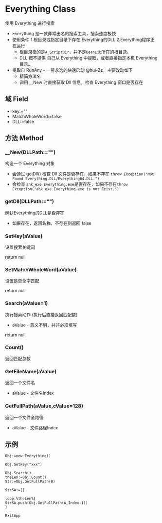 # Everything Class

使用 Everything 进行搜索

- Everything 是一款非常出名的搜索工具，搜索速度极快
- 使用条件 1.根目录或指定目录下存在 Everything的DLL  2.Everything程序正在运行
  - 根目录指的是`A_ScriptDir`，并不是`BeanLib`所在的根目录。
  - DLL 概不提供 自己从 Everything 中提取，或者直接指定本机 Everything 目录。
- 提取自 RunAny - 一劳永逸的快速启动 @hui-Zz，主要改动如下
  - 精简方法名 
  - 调用 __New 时直接获取 Dll 信息，检查 Everything 窗口是否存在

## 域 Field 

- key:=""
- MatchWholeWord:=false
- DLL:=false


## 方法 Method

### __New(DLLPath:="")

构造一个 Everything 对象

- 会通过 getDll() 检查 Dll 文件是否存在，如果不存在 `throw Exception("Not Found Everything.DLL/Everything64.DLL.")`
- 会检查 `ahk_exe Everything.exe`是否存在，如果不存在`throw Exception("ahk_exe Everything.exe is not Exist.")`

### getDll(DLLPath:="")

确认Everything的DLL是否存在

- 如果存在，返回名称，不存在则返回 false

### SetKey(aValue)

设置搜索关键词

return null

### SetMatchWholeWord(aValue)

设置是否全字匹配

return null

###  Search(aValue=1)

执行搜索动作 (执行后直接返回匹配数)

- aValue - 意义不明，并非必须填写

return null

###  Count()

返回匹配总数

###  GetFileName(aValue)

返回一个文件名

- aValue - 文件名Index

###  GetFullPath(aValue,cValue=128)

返回一个文件全路径

- aValue - 文件路径Index

## 示例

```autohotkey
Obj:=new Everything()

Obj.Setkey("xxx")

Obj.Search()
theLen:=Obj.Count()
Str:=Obj.GetFullPath(0)

StrSA:=[]

loop,%theLen%{
StrSA.push(Obj.GetFullPath(A_Index-1))
}

ExitApp

```